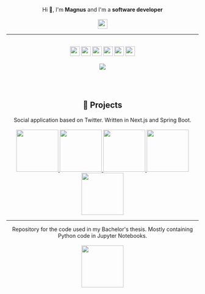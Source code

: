 <div align='center'" class="container">
  Hi 🫡, I'm <strong>Magnus</strong> and I'm a <strong>software developer</strong>
  <br/><br/>
  <a href="https://www.linkedin.com/in/magnus-paal/"><img src="https://img.shields.io/badge/LinkedIn-0A66C2?logo=linkedin&style=for-the-badge" height=25/></a>
  <hr/>
  <br/>
  <div>
    <img src="https://img.shields.io/badge/Nest.js-E0234E?logo=nestjs&style=for-the-badge" height=25/>
    <img src="https://img.shields.io/badge/TypeScript-3178C6?logo=typescript&logoColor=white&style=for-the-badge" height=25/>
    <img src="https://img.shields.io/badge/React.js-61DAFB?logo=react&logoColor=white&style=for-the-badge" height=25/>
    <img src="https://img.shields.io/badge/Next.js-000000?logo=nextdotjs&logoColor=white&style=for-the-badge" height=25/>
    <img src="https://img.shields.io/badge/Vue.js-4FC08D?logo=vuedotjs&logoColor=white&style=for-the-badge" height=25/>
    <img src="https://img.shields.io/badge/Spring%20Boot-6DB33F?logo=springboot&logoColor=white&style=for-the-badge" height=25/>
  </div>
  <br/>
  <img src="https://github-readme-stats.vercel.app/api/top-langs/?username=magnuspaal&layout=compact&hide=c++,CSS,HTML&langs_count=10&size_weight=0.2&count_weight=0.6">
</div>

<div align="center">
  <br/><br/><br/>
  <h2>📐 Projects</h2>
</div>

<div align="center">
  Social application based on Twitter. Written in Next.js and Spring Boot.
  <br/><br/>
  <a href="https://github.com/magnuspaal/social-frontend">
    <img src="https://github-readme-stats.vercel.app/api/pin/?username=magnuspaal&repo=social-frontend&theme=dark" height=110/>
  </a>
  <a href="https://github.com/magnuspaal/social-backend">
    <img src="https://github-readme-stats.vercel.app/api/pin/?username=magnuspaal&repo=social-backend&theme=dark" height=110/>
  </a>
  <a href="https://github.com/magnuspaal/file-server">
    <img src="https://github-readme-stats.vercel.app/api/pin/?username=magnuspaal&repo=file-server&theme=dark" height=110/>
  </a>
  <a href="https://github.com/magnuspaal/auth-api">
    <img src="https://github-readme-stats.vercel.app/api/pin/?username=magnuspaal&repo=auth-api&theme=dark" height=110/>
  </a>
  <a href="https://github.com/magnuspaal/messaging-service">
    <img src="https://github-readme-stats.vercel.app/api/pin/?username=magnuspaal&repo=messaging-service&theme=dark" height=110/>
  </a>
</div>

-------

<div align="center">
  Repository for the code used in my Bachelor's thesis. Mostly containing Python code in Jupyter Notebooks.
  <br/><br/>
  <a href="https://github.com/magnuspaal/datapointloss">
    <img src="https://github-readme-stats.vercel.app/api/pin/?username=magnuspaal&repo=datapointloss&theme=dark" height=110/>
  </a>
</div>
